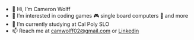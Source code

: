 - 👋 Hi, I’m Cameron Wolff
- 👀 I’m interested in coding games 🎮 single board computers 🤖 and more
- 🌱 I’m currently studying at Cal Poly SLO
- 📫 Reach me at camwolff02@gmail.com or [Linkedin](https://www.linkedin.com/in/cameron-wolff-83ba55218/)

<!--- ADD WHEN YOU HAVE MORE EXPERIENCE, displays github commit stats
[![Cameron's github stats](https://github-readme-stats.vercel.app/api?username=camwolff02&count_private=true&show_icons=true&theme=radical&hide_rank=false)](https://github.com/anuraghazra/github-readme-stats)
--->

<!---
camwolff02/camwolff02 is a ✨ special ✨ repository because its `README.md` (this file) appears on your GitHub profile.
You can click the Preview link to take a look at your changes.
--->
